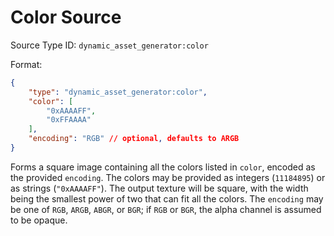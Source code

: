 # Color Source

Source Type ID: `dynamic_asset_generator:color`

Format:

```json
{
    "type": "dynamic_asset_generator:color",
    "color": [
        "0xAAAAFF",
        "0xFFAAAA"
    ],
    "encoding": "RGB" // optional, defaults to ARGB
}
```

Forms a square image containing all the colors listed in `color`, encoded as the provided `encoding`. The colors may be provided as integers (`11184895`) or as strings (`"0xAAAAFF"`). The output texture will be square, with the width being the smallest power of two that can fit all the colors. The `encoding` may be one of `RGB`, `ARGB`, `ABGR`, or `BGR`; if `RGB` or `BGR`, the alpha channel is assumed to be opaque.

